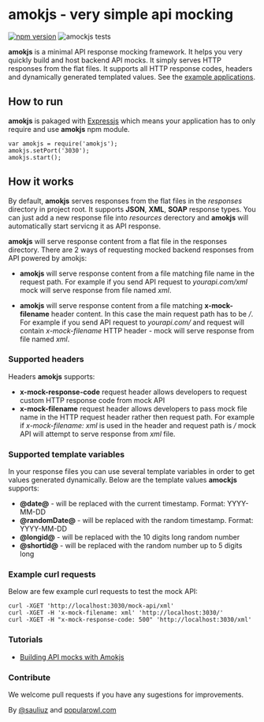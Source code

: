 # amokjs - very simple api mocking

[![npm version](https://badge.fury.io/js/amokjs.svg)](https://badge.fury.io/js/amokjs)
![amockjs tests](https://github.com/sauliuz/amokjs/actions/workflows/test.yaml/badge.svg)

**amokjs** is a minimal API response mocking framework. It helps you very quickly build and host backend API mocks. It simply serves HTTP responses from the flat files. It supports all HTTP response codes, headers and dynamically generated templated values. See the [example applications](https://github.com/sauliuz/amokjs/tree/master/examples).

## How to run

**amokjs** is pakaged with [Expressjs](https://expressjs.com/) which means your application has to only require and use **amokjs** npm module.

    var amokjs = require('amokjs');
    amokjs.setPort('3030');
    amokjs.start();

## How it works

By default, **amokjs** serves responses from the flat files in the *responses* directory in project root. It supports **JSON**, **XML**, **SOAP**  response types. You can just add a new response file into *resources* derectory and **amokjs** will automatically start servicng it as API response.

**amokjs** will serve response content from a flat file in the responses directory. There are 2 ways of requesting mocked backend responses from API powered by amokjs:

* **amokjs** will serve response content from a file matching file name in the request path. For example if you send API request to *yourapi.com/xml* mock will serve response from file named *xml*.

* **amokjs** will serve response content from a file matching **x-mock-filename** header content. In this case the main request path has to be */*. For example if you send API request to *yourapi.com/* and request will contain *x-mock-filename* HTTP header - mock will serve response from file named *xml*.

### Supported headers

Headers **amokjs** supports:

* **x-mock-response-code** request header allows developers to request custom HTTP response code from mock API
* **x-mock-filename** request header allows developers to pass mock file name in the HTTP request header rather then request path. For example if *x-mock-filename: xml* is used in the header and request path is */* mock API will attempt to serve response from *xml* file.

### Supported template variables

In your response files you can use several template variables in order to get values generated dynamically. Below are the template values **amockjs** supports:

* **@date@** - will be replaced with the current timestamp. Format: YYYY-MM-DD
* **@randomDate@** - will be replaced with the random timestamp. Format: YYYY-MM-DD
* **@longid@** - will be replaced with the 10 digits long random number
* **@shortid@** - will be replaced with the random number up to 5 digits long

### Example curl requests

Below are few example curl requests to test the mock API:

    curl -XGET 'http://localhost:3030/mock-api/xml'
    curl -XGET -H 'x-mock-filename: xml' 'http://localhost:3030/'
    curl -XGET -H "x-mock-response-code: 500" 'http://localhost:3030/xml'

### Tutorials

* [Building API mocks with Amokjs](https://www.popularowl.com/blog/build-api-mocks-with-amokjs/)

### Contribute

We welcome pull requests if you have any sugestions for improvements.

By [@sauliuz](https://twitter.com/sauliuz) and [popularowl.com](http://www.popularowl.com "apis made simple")
